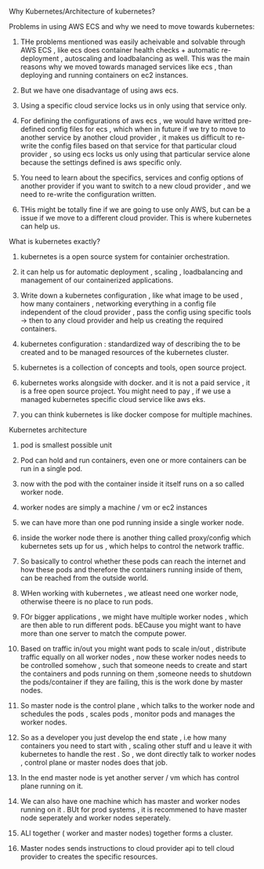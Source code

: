Why Kubernetes/Architecture of kubernetes?

Problems in using AWS ECS and why we need to move towards kubernetes: 

1. THe problems mentioned was easily acheivable and solvable through AWS ECS , like ecs does container health checks + automatic re-deployment , autoscaling and loadbalancing as well. This was the main reasons why we moved towards managed services like ecs , than deploying and running containers on ec2 instances.

2. But we have one disadvantage of using aws ecs.

3. Using a specific cloud service locks us in only using that service only.

4. For defining the configurations of aws ecs , we would have writted pre-defined config files for ecs , which when in future if we try to move to another service by another cloud provider , it makes us difficult to re-write the config files based on that service for that particular cloud provider , so using ecs locks us only using that particular service alone because the settings defined is aws specific only.

5. You need to learn about the specifics, services and config options of another provider if you want to switch to a new cloud provider , and we need to re-write the configuration written.

6. THis might be totally fine if we are going to use only AWS, but can be a issue if we move to a different cloud provider. This is where kubernetes can help us.


What is kubernetes exactly?

1. kubernetes is a open source system for containier orchestration.

2. it can help us for automatic deployment , scaling , loadbalancing and management of our containerized applications.

3. Write down a kubernetes configuration , like what image to be used , how many containers , networking everything in a config file independent of the cloud provider , pass the config using specific tools -> then to any cloud provider and help us creating the required containers.

4. kubernetes configuration : standardized way of describing the to be created and to be managed resources of the kubernetes cluster.

5. kubernetes is a collection of concepts and tools, open source project.

6. kubernetes works alongside with docker. and it is not a paid service , it is a free open source project. You might need to pay , if we use a managed kubernetes specific cloud service like aws eks.

7. you can think kubernetes is like docker compose for multiple machines.

Kubernetes architecture

1. pod is smallest possible unit

2. Pod can hold and run containers, even one or more containers can be run in a single pod.

3. now with the pod with the container inside it itself runs on a so called worker node.

4. worker nodes are simply a machine / vm or ec2 instances

5. we can have more than one pod running inside a single worker node.

6. inside the worker node there is another thing called proxy/config which kubernetes sets up for us , which helps to control the network traffic.

7. So basically to control whether these pods can reach the internet and how these pods and therefore the containers running inside of them, can be reached from the outside world.

8. WHen working with kubernetes , we atleast need one worker node, otherwise theere is no place to run pods.

9. FOr bigger applications , we might have multiple worker nodes , which are then able to run different pods. bECause you might want to have more than one server to match the compute power.

10. Based on traffic in/out you might want pods to scale in/out , distribute traffic equally on all worker nodes , now these worker nodes needs to be controlled somehow , such that someone needs to create and start the containers and pods running on them ,someone needs to shutdown the pods/container if they are failing, this is the work done by master nodes.

11. So master node is the control plane , which talks to the worker node and schedules the pods , scales pods , monitor pods and manages the worker nodes.

12. So as a developer you just develop the end state , i.e how many containers you need to start with , scaling other stuff and u leave it with kubernetes to handle the rest . So , we dont directly talk to worker nodes , control plane or master nodes does that job.

13. In the end master node is yet another server / vm which has control plane running on it.

14. We can also have one machine which has master and worker nodes running on it . BUt for prod systems , it is recommened to have master node seperately and worker nodes seperately.

15. ALl together ( worker and master nodes) together forms a cluster.

16. Master nodes sends instructions to cloud provider api to tell cloud provider to creates the specific resources.
